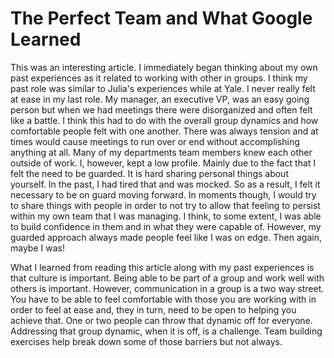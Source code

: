 # The Perfect Team and What Google Learned

This was an interesting article. I immediately began thinking about my own past experiences as it related to working with other in groups. I think my past role was similar to Julia's experiences while at Yale. I never really felt at ease in my last role. My manager, an executive VP, was an easy going person but when we had meetings there were disorganized and often felt like a battle. I think this had to do with the overall group dynamics and how comfortable people felt with one another. There was always tension and at times would cause meetings to run over or end without accomplishing anything at all. Many of my departments team members knew each other outside of work. I, however, kept a low profile. Mainly due to the fact that I felt the need to be guarded. It is hard sharing personal things about yourself. In the past, I had tired that and was mocked. So as a result, I felt it necessary to be on guard moving forward. In moments though, I would try to share things with people in order to not try to allow that feeling to persist within my own team that I was managing. I think, to some extent, I was able to build confidence in them and in what they were capable of. However, my guarded approach always made people feel like I was on edge. Then again, maybe I was!

What I learned from reading this article along with my past experiences is that culture is important. Being able to be part of a group and work well with others is important. However, communication in a group is a two way street. You have to be able to feel comfortable with those you are working with in order to feel at ease and, they in turn, need to be open to helping you achieve that. One or two people can throw that dynamic off for everyone. Addressing that group dynamic, when it is off, is a challenge. Team building exercises help break down some of those barriers but not always.